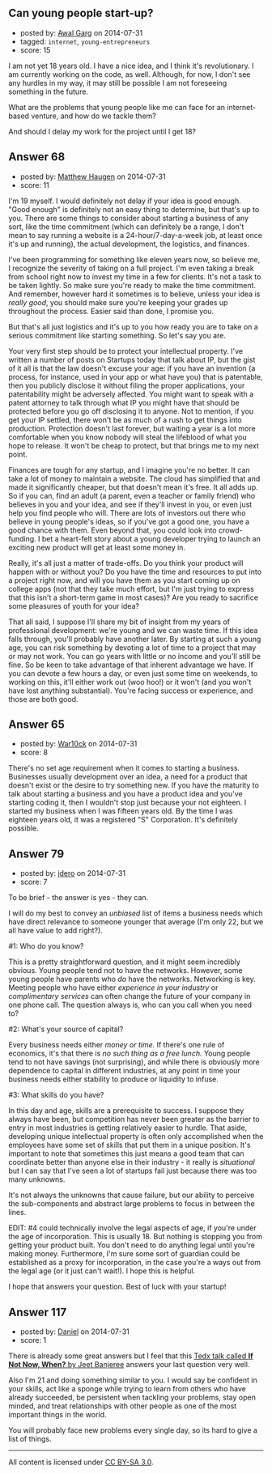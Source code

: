 ## Can young people start-up?

- posted by: [Awal Garg](https://stackexchange.com/users/3333488/awal-garg) on 2014-07-31
- tagged: `internet`, `young-entrepreneurs`
- score: 15

I am not yet 18 years old. I have a nice idea, and I think it's revolutionary. I am currently working on the code, as well. Although, for now, I don't see any hurdles in my way, it may still be possible I am not foreseeing something in the future.

What are the problems that young people like me can face for an internet-based venture, and how do we tackle them?

And should I delay my work for the project until I get 18?


## Answer 68

- posted by: [Matthew Haugen](https://stackexchange.com/users/1325646/matthew-haugen) on 2014-07-31
- score: 11

I'm 19 myself. I would definitely not delay if your idea is good enough. "Good enough" is definitely not an easy thing to determine, but that's up to you. There are some things to consider about starting a business of any sort, like the time commitment (which can definitely be a range, I don't mean to say running a website is a 24-hour/7-day-a-week job, at least once it's up and running), the actual development, the logistics, and finances.

I've been programming for something like eleven years now, so believe me, I recognize the severity of taking on a full project. I'm even taking a break from school right now to invest my time in a few for clients. It's not a task to be taken lightly. So make sure you're ready to make the time commitment. And remember, however hard it sometimes is to believe, unless your idea is *really good*, you should make sure you're keeping your grades up throughout the process. Easier said than done, I promise you.

But that's all just logistics and it's up to you how ready you are to take on a serious commitment like starting something. So let's say you are.

Your very first step should be to protect your intellectual property. I've written a number of posts on Startups today that talk about IP, but the gist of it all is that the law doesn't excuse your age: if you have an invention (a process, for instance, used in your app or what have you) that is patentable, then you publicly disclose it without filing the proper applications, your patentability might be adversely affected. You might want to speak with a patent attorney to talk through what IP you might have that should be protected before you go off disclosing it to anyone. Not to mention, if you get your IP settled, there won't be as much of a rush to get things into production. Protection doesn't last forever, but waiting a year is a lot more comfortable when you know nobody will steal the lifeblood of what you hope to release. It won't be cheap to protect, but that brings me to my next point.

Finances are tough for any startup, and I imagine you're no better. It can take a lot of money to maintain a website. The cloud has simplified that and made it significantly cheaper, but that doesn't mean it's free. It all adds up. So if you can, find an adult (a parent, even a teacher or family friend) who believes in you and your idea, and see if they'll invest in you, or even just help you find people who will. There are lots of investors out there who believe in young people's ideas, so if you've got a good one, you have a good chance with them. Even beyond that, you could look into crowd-funding. I bet a heart-felt story about a young developer trying to launch an exciting new product will get at least some money in.

Really, it's all just a matter of trade-offs. Do you think your product will happen with or without you? Do you have the time and resources to put into a project right now, and will you have them as you start coming up on college apps (not that they take much effort, but I'm just trying to express that this isn't a short-term game in most cases)? Are you ready to sacrifice some pleasures of youth for your idea?

That all said, I suppose I'll share my bit of insight from my years of professional development: we're young and we can waste time. If this idea falls through, you'll probably have another later. By starting at such a young age, you can risk something by devoting a lot of time to a project that may or may not work. You can go years with little or no income and you'll still be fine. So be keen to take advantage of that inherent advantage we have. If you can devote a few hours a day, or even just some time on weekends, to working on this, it'll either work out (woo hoo!) or it won't (and you won't have lost anything substantial). You're facing success or experience, and those are both good.


## Answer 65

- posted by: [War10ck](https://stackexchange.com/users/1855064/war10ck) on 2014-07-31
- score: 8

There's no set age requirement when it comes to starting a business. Businesses usually development over an idea, a need for a product that doesn't exist or the desire to try something new. If you have the maturity to talk about starting a business and you have a product idea and you've starting coding it, then I wouldn't stop just because your not eighteen. I started my business when I was fifteen years old. By the time I was eighteen years old, it was a registered "S" Corporation. It's definitely possible.


## Answer 79

- posted by: [jdero](https://stackexchange.com/users/1972448/jdero) on 2014-07-31
- score: 7

To be brief - the answer is yes - they can.

I will do my best to convey an *unbiased* list of items a business needs which have direct relevance to someone younger that average (I'm only 22, but we all have value to add right?).

#1: Who do you know?

This is a pretty straightforward question, and it might seem incredibly obvious. Young people tend not to have the networks. However, some young people have parents who *do* have the networks. Networking is key. Meeting people who have either *experience in your industry* or *complimentary services* can often change the future of your company in one phone call. The question always is, who can you call when you need to?

#2: What's your source of capital?

Every business needs either *money or time.* If there's one rule of economics, it's that there is *no such thing as a free lunch.* Young people tend to not have savings (not surprising), and while there is obviously more dependence to capital in different industries, at any point in time your business needs either stability to produce or liquidity to infuse.

#3: What skills do you have?

In this day and age, skills are a prerequisite to success. I suppose they always have been, but competition has never been greater as the barrier to entry in most industries is getting relatively easier to hurdle. That aside, developing unique intellectual property is often only accomplished when the employees have some set of skills that put them in a unique position. It's important to note that sometimes this just means a good team that can coordinate better than anyone else in their industry - it really is *situational* but I can say that I've seen a lot of startups fail just because there was too many unknowns.

It's not always the unknowns that cause failure, but our ability to perceive the sub-components and abstract large problems to focus in between the lines.

EDIT: #4 could technically involve the legal aspects of age, if you're under the age of incorporation. This is usually 18. But nothing is stopping you from getting your product built. You don't need to do anything legal until you're making money. Furthermore, I'm sure some sort of guardian could be established as a proxy for incorporation, in the case you're a ways out from the legal age (or it just can't wait!). I hope this is helpful.

I hope that answers your question. Best of luck with your startup!


## Answer 117

- posted by: [Daniel](https://stackexchange.com/users/3565218/daniel) on 2014-07-31
- score: 1

<p>There is already some great answers but I feel that this <a href="http://tedxtalks.ted.com/video/If-Not-Now-When-Jeet-Banerjee-a;search%3Atag%3A%22tedxyouth-bommercanyon%22" rel="nofollow">Tedx talk called <b>If Not Now, When?</b> by Jeet Banjeree</a> answers your last question very well. </p>

<p>Also I'm 21 and doing something similar to you. I would say be confident in your skills, act like a sponge while trying to learn from others who have already succeeded, be persistent when tackling your problems, stay open minded, and treat relationships with other people as one of the most important things in the world. </p>

<p>You will probably face new problems every single day, so its hard to give a list of things.</p>




---

All content is licensed under [CC BY-SA 3.0](https://creativecommons.org/licenses/by-sa/3.0/).
